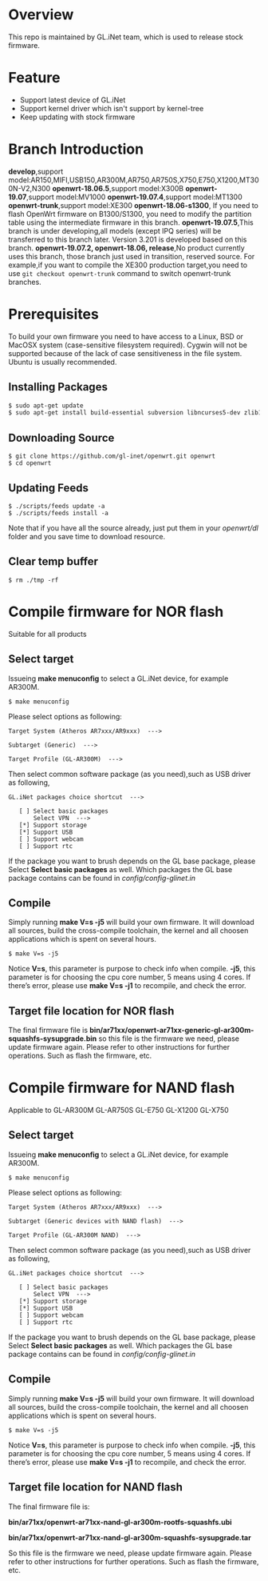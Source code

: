 Overview  
======== 

This repo is maintained by GL.iNet team, which is used to release stock firmware.  

Feature  
=======  

- Support latest device of GL.iNet 
- Support kernel driver which isn't support by kernel-tree  
- Keep updating with stock firmware  

Branch Introduction
=======
**develop**,support model:AR150,MIFI,USB150,AR300M,AR750,AR750S,X750,E750,X1200,MT300N-V2,N300
**openwrt-18.06.5**,support model:X300B
**openwrt-19.07**,support model:MV1000
**openwrt-19.07.4**,support model:MT1300
**openwrt-trunk**,support model:XE300
**openwrt-18.06-s1300**, If you need to flash OpenWrt firmware on B1300/S1300, you need to modify the partition table using the intermediate firmware in this branch.
**openwrt-19.07.5**,This branch is under developing,all models (except IPQ series) will be transferred to this branch later. Version 3.201 is developed based on this branch.
**openwrt-19.07.2, openwrt-18.06, release**,No product currently uses this branch, those branch just used in transition, reserved source.
For example,if you want to compile the XE300 production target,you need to use ```git checkout openwrt-trunk``` command
 to switch openwrt-trunk branches.

Prerequisites  
=============  

To build your own firmware you need to have access to a Linux, BSD or MacOSX system (case-sensitive filesystem required). Cygwin will not be supported because of the lack of case sensitiveness in the file system. Ubuntu is usually recommended.  

Installing Packages  
-------------------    

```bash  
$ sudo apt-get update
$ sudo apt-get install build-essential subversion libncurses5-dev zlib1g-dev gawk gcc-multilib flex git-core gettext libssl-dev
```  

Downloading Source  
------------------  

```  
$ git clone https://github.com/gl-inet/openwrt.git openwrt
$ cd openwrt
```  

Updating Feeds  
--------------  

```
$ ./scripts/feeds update -a
$ ./scripts/feeds install -a
```

Note that if you have all the source already, just put them in your *openwrt/dl* folder and you save time to download resource.

Clear temp buffer
-----------------

```
$ rm ./tmp -rf
```


Compile firmware for NOR flash
=======
Suitable for all products

Select target
-------------
Issueing **make menuconfig** to select a GL.iNet device, for example AR300M.

```
$ make menuconfig
```

Please select options as following:

	Target System (Atheros AR7xxx/AR9xxx)  --->

	Subtarget (Generic)  --->

	Target Profile (GL-AR300M)  --->

Then select common software package (as you need),such as USB driver as following,

    GL.iNet packages choice shortcut  --->

       [ ] Select basic packages
           Select VPN  --->
       [*] Support storage
       [*] Support USB
       [ ] Support webcam
       [ ] Support rtc

If the package you want to brush depends on the GL base package, please Select **Select basic packages** as well. Which packages the GL base package contains can be found in *config/config-glinet.in*

Compile
-------
Simply running **make V=s -j5** will build your own firmware. It will download all sources, build the cross-compile toolchain, the kernel and all choosen applications which is spent on several hours.

```
$ make V=s -j5
```


Notice **V=s**, this parameter is purpose to check info when compile.
**-j5**, this parameter is for choosing the cpu core number, 5 means using 4 cores.
If there’s error, please use **make V=s -j1** to recompile, and check the error.

Target file location for NOR flash
-----------------------------------
The final firmware file is **bin/ar71xx/openwrt-ar71xx-generic-gl-ar300m-squashfs-sysupgrade.bin**
so this file is the firmware we need, please update firmware again.
Please refer to other instructions for further operations. Such as flash the firmware, etc.


Compile firmware for NAND flash
=====
Applicable to GL-AR300M GL-AR750S GL-E750 GL-X1200 GL-X750

Select target
-------------
Issueing **make menuconfig** to select a GL.iNet device, for example AR300M.

```
$ make menuconfig
```

Please select options as following:

	Target System (Atheros AR7xxx/AR9xxx)  --->

	Subtarget (Generic devices with NAND flash)  --->

	Target Profile (GL-AR300M NAND)  --->

Then select common software package (as you need),such as USB driver as following,

    GL.iNet packages choice shortcut  --->

       [ ] Select basic packages
           Select VPN  --->
       [*] Support storage
       [*] Support USB
       [ ] Support webcam
       [ ] Support rtc

If the package you want to brush depends on the GL base package, please Select **Select basic packages** as well. Which packages the GL base package contains can be found in *config/config-glinet.in*

Compile
-------
Simply running **make V=s -j5** will build your own firmware. It will download all sources, build the cross-compile toolchain, the kernel and all choosen applications which is spent on several hours.

```
$ make V=s -j5
```

Notice **V=s**, this parameter is purpose to check info when compile.
**-j5**, this parameter is for choosing the cpu core number, 5 means using 4 cores.
If there’s error, please use **make V=s -j1** to recompile, and check the error.

Target file location for NAND flash
-----------------------------------

The final firmware file is:

**bin/ar71xx/openwrt-ar71xx-nand-gl-ar300m-rootfs-squashfs.ubi**

**bin/ar71xx/openwrt-ar71xx-nand-gl-ar300m-squashfs-sysupgrade.tar**

So this file is the firmware we need, please update firmware again.
Please refer to other instructions for further operations. Such as flash the firmware, etc.
